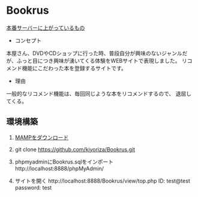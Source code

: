 # Bookrus
[本番サーバーに上がっているもの](https://nexseed.net/portfolio/Bookrus/top.php)

- コンセプト

本屋さん、DVDやCDショップに行った時、普段自分が興味のないジャンルだが、ふっと目につき興味が湧いてくる体験をWEBサイトで表現しました。
リコメンド機能にこだわった本を登録するサイトです。

- 理由

一般的なリコメンド機能は、毎回同じような本をリコメンドするので、 退屈してくる。


## 環境構築
1. [MAMPをダウンロード](https://www.mamp.info/en/downloads/)

2. git clone https://github.com/kiyoriza/Bookrus.git

3. phpmyadminにBookrus.sqlをインポート
  http://localhost:8888/phpMyAdmin/

4. サイトを開く 
  http://localhost:8888/Bookrus/view/top.php
  ID: test@test
  password: test
